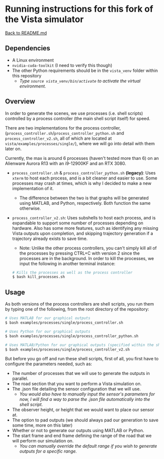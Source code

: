# Running instructions for this fork of the Vista simulator

[Back to README.md](README.md#process-for-generating-vista-outputs)

## Dependencies

- A Linux environment
- ``nvidia-cuda-toolkit`` (I need to verify this though)
- The other Python requirements should be in the ``vista_venv`` folder within this repository
  - _Type ``source vista_venv/bin/activate`` to activate the virtual environment._

## Overview

In order to generate the scenes, we use processes (i.e. shell scripts) controlled by a process controller (the main shell script itself) for speed.

There are two implementations for the process controller, (``process_controller.sh``/``process_controller_python.sh`` and ``process_controller_v2.sh``, all of which are located at ``vista/examples/processes/single/``), where we will go into detail with them later on.

Currently, the max is around 6 processes (haven't tested more than 6) on an Alienware Aurora R13 with an i9-12900KF and an RTX 3080.

- ``process_controller.sh`` & ``process_controller_python.sh`` **(legacy)**: Uses ``xterm`` to host each process, and is a bit cleaner and easier to use. Some processes may crash at times, which is why I decided to make a new implementation of it.
  - The difference between the two is that graphs will be generated using MATLAB, and Python, respectively. Both function the same otherwise.

- ``process_controller_v2.sh``: Uses subshells to host each process, and is expandable to support some number of processes depending on hardware. Also has some more features, such as identifying any missing Vista outputs upon completion, and skipping trajectory generation if a trajectory already exists to save time.
  - Note: Unlike the other process controllers, you can't simply kill all of the processes by pressing CTRL+C with version 2 since the processes are in the background. In order to kill the processes, we input the following in another terminal instance:

  ```bash
  # Kills the processes as well as the process controller
  $ bash kill_processes.sh
  ```

## Usage

As both versions of the process controllers are shell scripts, you run them by typing one of the following, from the root directory of the repository:

```bash
# Uses MATLAB for our graphical outputs
$ bash examples/processes/single/process_controller.sh

# Uses Python for our graphical outputs
$ bash examples/processes/single/process_controller_python.sh

# Uses MATLAB/Python for our graphical outputs (specified within the shell script)
$ bash examples/processes/single/process_controller_v2.sh
```

But before you go off and run these shell scripts, first of all, you first have to configure the parameters needed, such as:

- The number of processes that we will use to generate the outputs in parallel.
- The road section that you want to perform a Vista simulation on.
- The .json file detailing the sensor configuration that we will use.
  - *You would also have to manually input the sensor's parameters for now, I will find a way to parse the .json file automatically into the shell script.*
- The observer height, or height that we would want to place our sensor at.
- The option to pad outputs (we should always pad our generation to save some time, more on this later)
- Whether or not to generate our outputs using MATLAB or Python.
- The start frame and end frame defining the range of the road that we will perform our simulation on.
  - *You can manually override the default range if you wish to generate outputs for a specific range.*
